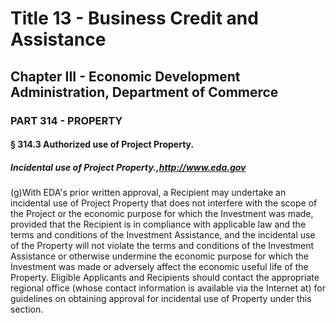 
# Title 13 - Business Credit and Assistance
## Chapter III - Economic Development Administration, Department of Commerce
### PART 314 - PROPERTY
#### § 314.3 Authorized use of Project Property.
##### Incidental use of Project Property.,http://www.eda.gov

(g)With EDA's prior written approval, a Recipient may undertake an incidental use of Project Property that does not interfere with the scope of the Project or the economic purpose for which the Investment was made, provided that the Recipient is in compliance with applicable law and the terms and conditions of the Investment Assistance, and the incidental use of the Property will not violate the terms and conditions of the Investment Assistance or otherwise undermine the economic purpose for which the Investment was made or adversely affect the economic useful life of the Property. Eligible Applicants and Recipients should contact the appropriate regional office (whose contact information is available via the Internet at) for guidelines on obtaining approval for incidental use of Property under this section.
